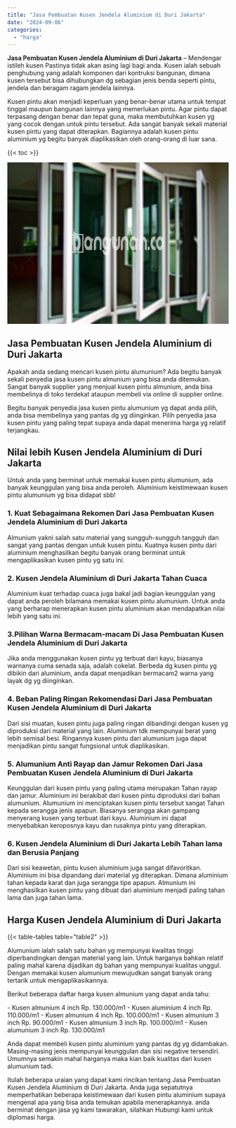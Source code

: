 ```yaml
---
title: "Jasa Pembuatan Kusen Jendela Aluminium di Duri Jakarta"
date: "2024-09-06"
categories: 
  - "harga"
---
```


**Jasa Pembuatan Kusen Jendela Aluminium di Duri Jakarta** – Mendengar istileh kusen Pastinya tidak akan asing lagi bagi anda. Kusen ialah sebuah penghubung yang adalah komponen dari kontruksi bangunan, dimana kusen tersebut bisa dihubungkan dg sebagian jenis benda seperti pintu, jendela dan beragam ragam jendela lainnya.

Kusen pintu akan menjadi keperluan yang benar-benar utama untuk tempat tinggal maupun bangunan lainnya yang memerlukan pintu. Agar pintu dapat terpasang dengan benar dan tepat guna, maka membutuhkan kusen yg yang cocok dengan untuk pintu tersebut. Ada sangat banyak sekali material kusen pintu yang dapat diterapkan. Bagiannya adalah kusen pintu aluminium yg begitu banyak diaplikasikan oleh orang-orang di luar sana.

{{< toc >}}

![Jasa Pembuatan Kusen Jendela Aluminium di Duri Jakarta](/images/harga-kusen-jendela-alumunium-42.png)

## Jasa Pembuatan Kusen Jendela Aluminium di Duri Jakarta

Apakah anda sedang mencari kusen pintu alumunium? Ada begitu banyak sekali penyedia jasa kusen pintu almunium yang bisa anda ditemukan. Sangat banyak supplier yang menjual kusen pintu almunium, anda bisa membelinya di toko terdekat ataupun membeli via online di supplier online.

Begitu banyak penyedia jasa kusen pintu alumunium yg dapat anda pilih, anda bisa membelinya yang pantas dg yg diinginkan. Pilih penyedia jasa kusen pintu yang paling tepat supaya anda dapat menerima harga yg relatif terjangkau.

## Nilai lebih Kusen Jendela Aluminium di Duri Jakarta

Untuk anda yang berminat untuk memakai kusen pintu alumunium, ada banyak keunggulan yang bisa anda peroleh. Aluminium keistimewaan kusen pintu alumunium yg bisa didapat sbb!

### 1\. Kuat Sebagaimana Rekomen Dari Jasa Pembuatan Kusen Jendela Aluminium di Duri Jakarta

Almunium yakni salah satu material yang sungguh-sungguh tangguh dan sangat yang pantas dengan untuk kusen pintu. Kuatnya kusen pintu dari aluminium menghasilkan begitu banyak orang berminat untuk mengaplikasikan kusen pintu yg satu ini.

### 2\. Kusen Jendela Aluminium di Duri Jakarta Tahan Cuaca

Aluminium kuat terhadap cuaca juga bakal jadi bagian keunggulan yang dapat anda peroleh bilamana memakai kusen pintu alumunium. Untuk anda yang berharap menerapkan kusen pintu aluminium akan mendapatkan nilai lebih yang satu ini.

### 3.Pilihan Warna Bermacam-macam Di Jasa Pembuatan Kusen Jendela Aluminium di Duri Jakarta

Jika anda menggunakan kusen pintu yg terbuat dari kayu, biasanya warnanya cuma senada saja, adalah cokelat. Berbeda dg kusen pintu yg dibikin dari aluminium, anda dapat menjadikan bermacam2 warna yang layak dg yg diinginkan.

### 4\. Beban Paling Ringan Rekomendasi Dari Jasa Pembuatan Kusen Jendela Aluminium di Duri Jakarta

Dari sisi muatan, kusen pintu juga paling ringan dibandingi dengan kusen yg diproduksi dari material yang lain. Aluminium tdk mempunyai berat yang lebih semisal besi. Ringannya kusen pintu dari alumunium juga dapat menjadikan pintu sangat fungsional untuk diaplikasikan.

### 5\. Alumunium Anti Rayap dan Jamur Rekomen Dari Jasa Pembuatan Kusen Jendela Aluminium di Duri Jakarta

Keunggulan dari kusen pintu yang paling utama merupakan Tahan rayap dan jamur. Aluminium ini berakibat dari kusen pintu diproduksi dari bahan alumunium. Alumunium ini menciptakan kusen pintu tersebut sangat Tahan kepada serangga jenis apapun. Biasanya serangga akan gampang menyerang kusen yang terbuat dari kayu. Aluminium ini dapat menyebabkan keroposnya kayu dan rusaknya pintu yang diterapkan.

### 6\. Kusen Jendela Aluminium di Duri Jakarta Lebih Tahan lama dan Berusia Panjang

Dari sisi keawetan, pintu kusen aluminium juga sangat difavoritkan. Aluminium ini bisa dipandang dari material yg diterapkan. Dimana aluminium tahan kepada karat dan juga serangga tipe apapun. Almunium ini menghasilkan kusen pintu yang dibuat dari aluminium menjadi paling tahan lama dan juga tahan lama.

## Harga Kusen Jendela Aluminium di Duri Jakarta

{{< table-tables table="table2" >}}

Alumunium ialah salah satu bahan yg mempunyai kwalitas tinggi diperbandingkan dengan material yang lain. Untuk harganya bahkan relatif paling mahal karena dijadikan dg bahan yang mempunyai kualitas unggul. Dengan memakai kusen alumunium mewujudkan sangat banyak orang tertarik untuk mengaplikasikannya.

Berikut beberapa daftar harga kusen almunium yang dapat anda tahu:

\- Kusen almunium 4 inch Rp. 130.000/m1 - Kusen aluminium 4 inch Rp. 110.000/m1 - Kusen almunium 4 inch Rp. 100.000/m1 - Kusen almunium 3 inch Rp. 90.000/m1 - Kusen almunium 3 inch Rp. 100.000/m1 - Kusen alumunium 3 inch Rp. 130.000/m1

Anda dapat membeli kusen pintu aluminium yang pantas dg yg didambakan. Masing-masing jenis mempunyai keunggulan dan sisi negative tersendiri. Umumnya semakin mahal harganya maka kian baik kualitas dari kusen alumunium tadi.

Itulah beberapa uraian yang dapat kami rincikan tentang Jasa Pembuatan Kusen Jendela Aluminium di Duri Jakarta. Anda juga sepatutnya memperhatikan beberapa keistimewaan dari kusen pintu aluminium supaya mengenal apa yang bisa anda temukan apabila menerapkannya. anda berminat dengan jasa yg kami tawarakan, silahkan Hubungi kami untuk diplomasi harga.

